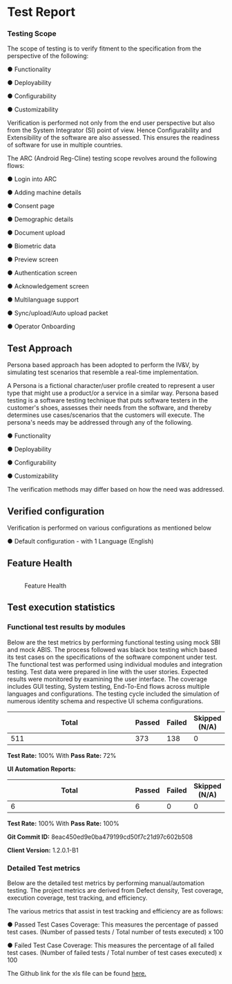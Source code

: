 # Test Report

### Testing Scope

The scope of testing is to verify fitment to the specification from the perspective of the following:&#x20;

●     Functionality&#x20;

●     Deployability&#x20;

●     Configurability&#x20;

●     Customizability

Verification is performed not only from the end user perspective but also from the System Integrator (SI) point of view. Hence Configurability and Extensibility of the software are also assessed. This ensures the readiness of software for use in multiple countries.

The ARC (Android Reg-Cline) testing scope revolves around the following flows:

●     Login into ARC

●     Adding machine details

●     Consent page

●     Demographic details

●     Document upload

●     Biometric data

●     Preview screen

●     Authentication screen

●     Acknowledgement screen

●     Multilanguage support

●     Sync/upload/Auto upload packet

●     Operator Onboarding

## Test Approach

Persona based approach has been adopted to perform the IV\&V, by simulating test scenarios that resemble a real-time implementation.

A Persona is a fictional character/user profile created to represent a user type that might use a product/or a service in a similar way. Persona based testing is a software testing technique that puts software testers in the customer's shoes, assesses their needs from the software, and thereby determines use cases/scenarios that the customers will execute. The persona's needs may be addressed through any of the following.

●     Functionality&#x20;

●     Deployability&#x20;

●     Configurability&#x20;

●     Customizability

The verification methods may differ based on how the need was addressed.

## Verified configuration

Verification is performed on various configurations as mentioned below

●     Default configuration - with 1 Language (English)

## Feature Health

<figure><img src="../../../.gitbook/assets/feature_health.png" alt=""><figcaption><p>Feature Health</p></figcaption></figure>

## Test execution statistics

### Functional test results by modules

Below are the test metrics by performing functional testing using mock SBI and mock ABIS. The process followed was black box testing which based its test cases on the specifications of the software component under test. The functional test was performed using individual modules and integration testing. Test data were prepared in line with the user stories. Expected results were monitored by examining the user interface. The coverage includes GUI testing, System testing, End-To-End flows across multiple languages and configurations. The testing cycle included the simulation of numerous identity schema and respective UI schema configurations.

<table><thead><tr><th width="332">Total</th><th>Passed</th><th>Failed</th><th>Skipped (N/A)</th></tr></thead><tbody><tr><td>511</td><td>373</td><td>138</td><td>0</td></tr></tbody></table>

**Test Rate:** 100% With **Pass Rate:** 72%

**UI Automation Reports:**

<table><thead><tr><th width="342">Total</th><th>Passed</th><th>Failed</th><th>Skipped (N/A)</th></tr></thead><tbody><tr><td>6</td><td>6</td><td>0</td><td>0</td></tr></tbody></table>

**Test Rate:** 100% With **Pass Rate:** 100%

**Git Commit ID:** 8eac450ed9e0ba479199cd50f7c21d97c602b508

**Client Version:** 1.2.0.1-B1

### Detailed Test metrics

Below are the detailed test metrics by performing manual/automation testing. The project metrics are derived from Defect density, Test coverage, execution coverage, test tracking, and efficiency.

The various metrics that assist in test tracking and efficiency are as follows:

●  Passed Test Cases Coverage: This measures the percentage of passed test cases. (Number of passed tests / Total number of tests executed) x 100

●  Failed Test Case Coverage: This measures the percentage of all failed test cases. (Number of failed tests / Total number of test cases executed) x 100

The Github link for the xls file can be found [here.](https://github.com/mosip/test-management/tree/master/ARC/ARC%200.11.0-beta.1)
